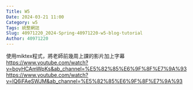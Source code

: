 ```yaml
---
Title: W5
Date: 2024-03-21 11:00
Category: w5
Tags: 統整網誌
Slug: 40971220_2024-Spring-40971220-w5-blog-tutorial
Author: 40971220
---
```


使用miktex程式，將老師前幾周上課的影片加上字幕
https://www.youtube.com/watch?v=boyHCAmWpKs&ab_channel=%E5%82%85%E6%9F%8F%E7%9A%93
https://www.youtube.com/watch?v=lQ6iFAeSWJM&ab_channel=%E5%82%85%E6%9F%8F%E7%9A%93

<!-- PELICAN_END_SUMMARY -->